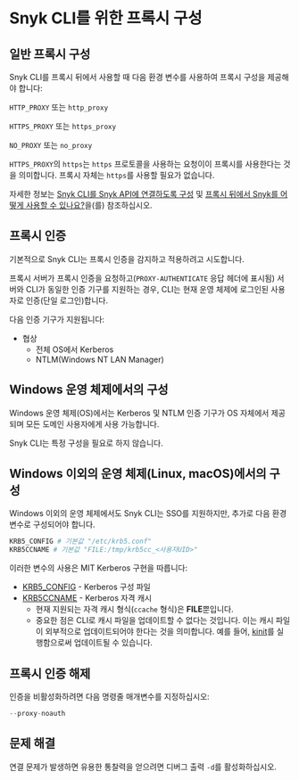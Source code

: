 # Snyk CLI를 위한 프록시 구성

## 일반 프록시 구성

Snyk CLI를 프록시 뒤에서 사용할 때 다음 환경 변수를 사용하여 프록시 구성을 제공해야 합니다:

`HTTP_PROXY` 또는 `http_proxy`

`HTTPS_PROXY` 또는 `https_proxy`

`NO_PROXY` 또는 `no_proxy`

`HTTPS_PROXY`의 `https`는 `https` 프로토콜을 사용하는 요청이이 프록시를 사용한다는 것을 의미합니다. 프록시 자체는 `https`를 사용할 필요가 없습니다.

자세한 정보는 [Snyk CLI를 Snyk API에 연결하도록 구성](configure-snyk-cli-to-connect-to-snyk-api.md) 및 [프록시 뒤에서 Snyk를 어떻게 사용할 수 있나요?](https://support.snyk.io/s/article/How-can-I-use-Snyk-behind-a-proxy)을(를) 참조하십시오.

## 프록시 인증

기본적으로 Snyk CLI는 프록시 인증을 감지하고 적용하려고 시도합니다.

프록시 서버가 프록시 인증을 요청하고(`PROXY-AUTHENTICATE` 응답 헤더에 표시됨) 서버와 CLI가 동일한 인증 기구를 지원하는 경우, CLI는 현재 운영 체제에 로그인된 사용자로 인증(단일 로그인)합니다.

다음 인증 기구가 지원됩니다:

* 협상
  * 전체 OS에서 Kerberos
  * NTLM(Windows NT LAN Manager)

## Windows 운영 체제에서의 구성

Windows 운영 체제(OS)에서는 Kerberos 및 NTLM 인증 기구가 OS 자체에서 제공되며 모든 도메인 사용자에게 사용 가능합니다.

Snyk CLI는 특정 구성을 필요로 하지 않습니다.

## Windows 이외의 운영 체제(Linux, macOS)에서의 구성

Windows 이외의 운영 체제에서도 Snyk CLI는 SSO를 지원하지만, 추가로 다음 환경 변수로 구성되어야 합니다.

```bash
KRB5_CONFIG # 기본값 "/etc/krb5.conf"
KRB5CCNAME # 기본값 "FILE:/tmp/krb5cc_<사용자UID>"
```

이러한 변수의 사용은 MIT Kerberos 구현을 따릅니다:

* [KRB5\_CONFIG](https://web.mit.edu/kerberos/krb5-devel/doc/admin/conf\_files/krb5\_conf.html) - Kerberos 구성 파일
* [KRB5CCNAME](https://web.mit.edu/kerberos/krb5-1.12/doc/basic/ccache\_def.html) - Kerberos 자격 캐시
   * 현재 지원되는 자격 캐시 형식(`ccache` 형식)은 **FILE**뿐입니다.
   * 중요한 점은 CLI로 캐시 파일을 업데이트할 수 없다는 것입니다. 이는 캐시 파일이 외부적으로 업데이트되어야 한다는 것을 의미합니다. 예를 들어, [kinit](https://web.mit.edu/kerberos/krb5-1.12/doc/user/%EC%82%AC%EC%9A%A9%EC%9E%90/%EC%82%AC%EC%9A%A9%EC%9E%90_%EC%BB%AE%EB%A6%AC%EB%94%96/kinit.html)를 실행함으로써 업데이트될 수 있습니다.

## 프록시 인증 해제

인증을 비활성화하려면 다음 명령줄 매개변수를 지정하십시오:

```jsx
--proxy-noauth
```

## 문제 해결

연결 문제가 발생하면 유용한 통찰력을 얻으려면 디버그 출력 `-d`를 활성화하십시오.